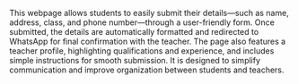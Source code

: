 This webpage allows students to easily submit their details—such as name, address, class, and phone number—through a user-friendly form. Once submitted, the details are automatically formatted and redirected to WhatsApp for final confirmation with the teacher. The page also features a teacher profile, highlighting qualifications and experience, and includes simple instructions for smooth submission. It is designed to simplify communication and improve organization between students and teachers.
